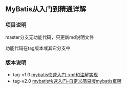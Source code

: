 ## MyBatis从入门到精通详解

### 项目说明

master分支无功能代码，只更新md说明文件

功能代码在tag版本或其它分支中

### 版本说明

- tag-v1.0 [mybatis快速入门-xml和注解实现](https://github.com/tideseng/mybatis-analysis/tree/v1.0)
- tag-v2.0 [mybatis快速入门-自定义简易版mybatis框架](https://github.com/tideseng/mybatis-analysis/tree/v2.0)
